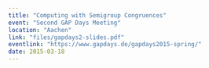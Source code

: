 ```yaml
---
title: "Computing with Semigroup Congruences"
event: "Second GAP Days Meeting"
location: "Aachen"
link: "files/gapdays2-slides.pdf"
eventlink: "https://www.gapdays.de/gapdays2015-spring/"
date: 2015-03-18
---
```

